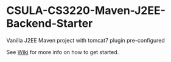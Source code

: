 # CSULA-CS3220-Maven-J2EE-Backend-Starter
Vanilla J2EE Maven project with tomcat7 plugin pre-configured

See [Wiki](https://github.com/mhsu0020/CSULA-CS3220-Fall2016/wiki/Getting-Started-With-Maven-MVNW) for more info on how to get started.
